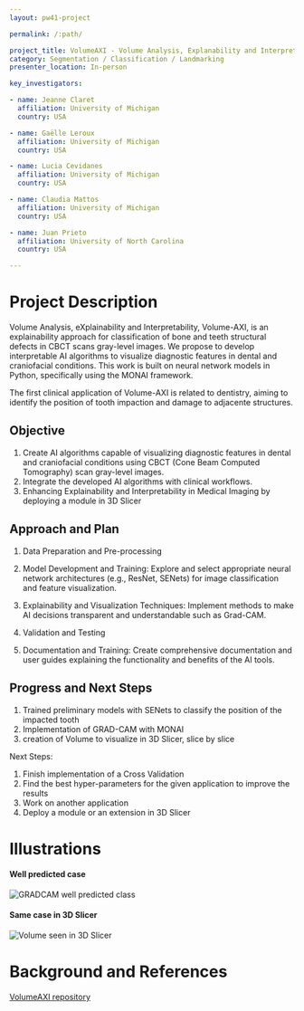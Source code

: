 ```yaml
---
layout: pw41-project

permalink: /:path/

project_title: VolumeAXI - Volume Analysis, Explanability and Interpretability on CBCT
category: Segmentation / Classification / Landmarking
presenter_location: In-person

key_investigators:

- name: Jeanne Claret
  affiliation: University of Michigan
  country: USA

- name: Gaëlle Leroux
  affiliation: University of Michigan
  country: USA

- name: Lucia Cevidanes
  affiliation: University of Michigan
  country: USA

- name: Claudia Mattos
  affiliation: University of Michigan
  country: USA

- name: Juan Prieto
  affiliation: University of North Carolina
  country: USA

---
```


# Project Description

<!-- Add a short paragraph describing the project. -->


Volume Analysis, eXplainability and Interpretability, Volume-AXI, is an explainability approach for classification of bone and teeth structural defects in CBCT scans gray-level images. We propose to develop interpretable AI algorithms to visualize diagnostic features in dental and craniofacial conditions. This work is built on neural network models in Python, specifically using the MONAI framework.

The first clinical application of Volume-AXI is related to dentistry, aiming to identify the position of tooth impaction and damage to adjacente structures.



## Objective

<!-- Describe here WHAT you would like to achieve (what you will have as end result). -->


1. Create AI algorithms capable of visualizing diagnostic features in dental and craniofacial conditions using CBCT (Cone Beam Computed Tomography) scan gray-level images.
2. Integrate the developed AI algorithms with clinical workflows.
3. Enhancing Explainability and Interpretability in Medical Imaging by deploying a module in 3D Slicer



## Approach and Plan

<!-- Describe here HOW you would like to achieve the objectives stated above. -->


1. Data Preparation and Pre-processing

2. Model Development and Training: Explore and select appropriate neural network architectures (e.g., ResNet, SENets) for image classification and feature visualization.

3. Explainability and Visualization Techniques: Implement methods to make AI decisions transparent and understandable such as Grad-CAM.

4. Validation and Testing

5. Documentation and Training: Create comprehensive documentation and user guides explaining the functionality and benefits of the AI tools.




## Progress and Next Steps

<!-- Update this section as you make progress, describing of what you have ACTUALLY DONE.
     If there are specific steps that you could not complete then you can describe them here, too. -->


1. Trained preliminary models with SENets to classify the position of the impacted tooth
2. Implementation of GRAD-CAM with MONAI
3. creation of Volume to visualize in 3D Slicer, slice by slice

Next Steps:
1. Finish implementation of a Cross Validation
2. Find the best hyper-parameters for the given application to improve the results
3. Work on another application
5. Deploy a module or an extension in 3D Slicer 



# Illustrations

<!-- Add pictures and links to videos that demonstrate what has been accomplished. -->


#### Well predicted case
![GRADCAM well predicted class](https://github.com/NA-MIC/ProjectWeek/assets/91120559/fcdbcbeb-e67d-4651-826d-17d03c072466)

#### Same case in 3D Slicer
![Volume seen in 3D Slicer](https://github.com/NA-MIC/ProjectWeek/assets/91120559/3253216d-ca98-469f-a6c1-57d6121603f6)





# Background and References

<!-- If you developed any software, include link to the source code repository.
     If possible, also add links to sample data, and to any relevant publications. -->


[VolumeAXI repository](https://github.com/Jeanneclre/VolumeAXI)

